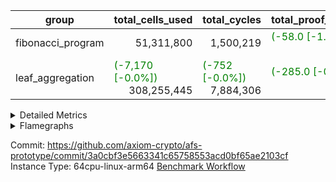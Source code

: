 | group | total_cells_used | total_cycles | total_proof_time_ms |
| --- | --- | --- | --- |
| fibonacci_program | <div style='text-align: right'>51,311,800</div>  | <div style='text-align: right'>1,500,219</div>  | <span style="color: green">(-58.0 [-1.0%])</span> <div style='text-align: right'>5,735.0</div>  |
| leaf_aggregation | <span style="color: green">(-7,170 [-0.0%])</span> <div style='text-align: right'>308,255,445</div>  | <span style="color: green">(-752 [-0.0%])</span> <div style='text-align: right'>7,884,306</div>  | <span style="color: green">(-285.0 [-0.4%])</span> <div style='text-align: right'>70,046.0</div>  |


<details>
<summary>Detailed Metrics</summary>

| group | collect_metrics | execute_time_ms | total_cells_used | total_cycles |
| --- | --- | --- | --- | --- |
| fibonacci_program | true | <span style="color: green">(-146.0 [-0.4%])</span> <div style='text-align: right'>37,464.0</div>  | <div style='text-align: right'>51,311,800</div>  | <div style='text-align: right'>1,500,219</div>  |

| group | chip_name | collect_metrics | rows_used |
| --- | --- | --- | --- |
| fibonacci_program | <Rv32BaseAluAdapterAir,BaseAluCoreAir<4, 8>> | true | <div style='text-align: right'>900,085</div>  |
| fibonacci_program | <Rv32BaseAluAdapterAir,LessThanCoreAir<4, 8>> | true | <div style='text-align: right'>300,004</div>  |
| fibonacci_program | <Rv32BaseAluAdapterAir,ShiftCoreAir<4, 8>> | true | <div style='text-align: right'>4</div>  |
| fibonacci_program | <Rv32BranchAdapterAir,BranchEqualCoreAir<4>> | true | <div style='text-align: right'>200,012</div>  |
| fibonacci_program | <Rv32BranchAdapterAir,BranchLessThanCoreAir<4, 8>> | true | <div style='text-align: right'>11</div>  |
| fibonacci_program | <Rv32CondRdWriteAdapterAir,Rv32JalLuiCoreAir> | true | <div style='text-align: right'>100,012</div>  |
| fibonacci_program | <Rv32HintStoreAdapterAir,Rv32HintStoreCoreAir> | true | <div style='text-align: right'>3</div>  |
| fibonacci_program | <Rv32JalrAdapterAir,Rv32JalrCoreAir> | true | <div style='text-align: right'>17</div>  |
| fibonacci_program | <Rv32LoadStoreAdapterAir,LoadStoreCoreAir<4>> | true | <div style='text-align: right'>57</div>  |
| fibonacci_program | <Rv32RdWriteAdapterAir,Rv32AuipcCoreAir> | true | <div style='text-align: right'>11</div>  |
| fibonacci_program | BitwiseOperationLookupAir<8> | true | <div style='text-align: right'>65,536</div>  |
| fibonacci_program | Memory AccessAdapter<8> | true | <div style='text-align: right'>28</div>  |
| fibonacci_program | Memory Boundary | true | <div style='text-align: right'>56</div>  |
| fibonacci_program | Memory Merkle | true | <div style='text-align: right'>308</div>  |
| fibonacci_program | PhantomAir | true | <div style='text-align: right'>3</div>  |
| fibonacci_program | ProgramChip | true | <div style='text-align: right'>6,525</div>  |
| fibonacci_program | RangeTupleCheckerAir<2> | true | <div style='text-align: right'>524,288</div>  |

| group | collect_metrics | dsl_ir | opcode | frequency |
| --- | --- | --- | --- | --- |
| fibonacci_program | true |  | ADD | <div style='text-align: right'>900,068</div>  |
| fibonacci_program | true |  | AND | <div style='text-align: right'>5</div>  |
| fibonacci_program | true |  | AUIPC | <div style='text-align: right'>11</div>  |
| fibonacci_program | true |  | BEQ | <div style='text-align: right'>100,005</div>  |
| fibonacci_program | true |  | BGEU | <div style='text-align: right'>3</div>  |
| fibonacci_program | true |  | BLT | <div style='text-align: right'>1</div>  |
| fibonacci_program | true |  | BLTU | <div style='text-align: right'>7</div>  |
| fibonacci_program | true |  | BNE | <div style='text-align: right'>100,007</div>  |
| fibonacci_program | true |  | HINT_STOREW | <div style='text-align: right'>3</div>  |
| fibonacci_program | true |  | JAL | <div style='text-align: right'>100,002</div>  |
| fibonacci_program | true |  | JALR | <div style='text-align: right'>17</div>  |
| fibonacci_program | true |  | LOADBU | <div style='text-align: right'>6</div>  |
| fibonacci_program | true |  | LOADW | <div style='text-align: right'>22</div>  |
| fibonacci_program | true |  | LUI | <div style='text-align: right'>10</div>  |
| fibonacci_program | true |  | OR | <div style='text-align: right'>4</div>  |
| fibonacci_program | true |  | PHANTOM | <div style='text-align: right'>3</div>  |
| fibonacci_program | true |  | SLL | <div style='text-align: right'>3</div>  |
| fibonacci_program | true |  | SLTU | <div style='text-align: right'>300,004</div>  |
| fibonacci_program | true |  | SRL | <div style='text-align: right'>1</div>  |
| fibonacci_program | true |  | STOREB | <div style='text-align: right'>1</div>  |
| fibonacci_program | true |  | STOREW | <div style='text-align: right'>28</div>  |
| fibonacci_program | true |  | SUB | <div style='text-align: right'>4</div>  |
| fibonacci_program | true |  | XOR | <div style='text-align: right'>4</div>  |

| group | air_name | collect_metrics | dsl_ir | opcode | cells_used |
| --- | --- | --- | --- | --- | --- |
| fibonacci_program | <Rv32BaseAluAdapterAir,BaseAluCoreAir<4, 8>> | true |  | ADD | <div style='text-align: right'>32,402,448</div>  |
| fibonacci_program | AccessAdapter<8> | true |  | ADD | <div style='text-align: right'>51</div>  |
| fibonacci_program | Boundary | true |  | ADD | <div style='text-align: right'>120</div>  |
| fibonacci_program | Merkle | true |  | ADD | <div style='text-align: right'>64</div>  |
| fibonacci_program | <Rv32BaseAluAdapterAir,BaseAluCoreAir<4, 8>> | true |  | AND | <div style='text-align: right'>180</div>  |
| fibonacci_program | <Rv32RdWriteAdapterAir,Rv32AuipcCoreAir> | true |  | AUIPC | <div style='text-align: right'>231</div>  |
| fibonacci_program | AccessAdapter<8> | true |  | AUIPC | <div style='text-align: right'>34</div>  |
| fibonacci_program | Boundary | true |  | AUIPC | <div style='text-align: right'>80</div>  |
| fibonacci_program | Merkle | true |  | AUIPC | <div style='text-align: right'>3,456</div>  |
| fibonacci_program | <Rv32BranchAdapterAir,BranchEqualCoreAir<4>> | true |  | BEQ | <div style='text-align: right'>2,600,130</div>  |
| fibonacci_program | <Rv32BranchAdapterAir,BranchLessThanCoreAir<4, 8>> | true |  | BGEU | <div style='text-align: right'>96</div>  |
| fibonacci_program | <Rv32BranchAdapterAir,BranchLessThanCoreAir<4, 8>> | true |  | BLT | <div style='text-align: right'>32</div>  |
| fibonacci_program | <Rv32BranchAdapterAir,BranchLessThanCoreAir<4, 8>> | true |  | BLTU | <div style='text-align: right'>224</div>  |
| fibonacci_program | <Rv32BranchAdapterAir,BranchEqualCoreAir<4>> | true |  | BNE | <div style='text-align: right'>2,600,182</div>  |
| fibonacci_program | <Rv32HintStoreAdapterAir,Rv32HintStoreCoreAir> | true |  | HINT_STOREW | <div style='text-align: right'>78</div>  |
| fibonacci_program | AccessAdapter<8> | true |  | HINT_STOREW | <div style='text-align: right'>34</div>  |
| fibonacci_program | Boundary | true |  | HINT_STOREW | <div style='text-align: right'>80</div>  |
| fibonacci_program | Merkle | true |  | HINT_STOREW | <div style='text-align: right'>128</div>  |
| fibonacci_program | <Rv32CondRdWriteAdapterAir,Rv32JalLuiCoreAir> | true |  | JAL | <div style='text-align: right'>1,800,036</div>  |
| fibonacci_program | <Rv32JalrAdapterAir,Rv32JalrCoreAir> | true |  | JALR | <div style='text-align: right'>476</div>  |
| fibonacci_program | <Rv32LoadStoreAdapterAir,LoadStoreCoreAir<4>> | true |  | LOADBU | <div style='text-align: right'>240</div>  |
| fibonacci_program | <Rv32LoadStoreAdapterAir,LoadStoreCoreAir<4>> | true |  | LOADW | <div style='text-align: right'>880</div>  |
| fibonacci_program | AccessAdapter<8> | true |  | LOADW | <div style='text-align: right'>34</div>  |
| fibonacci_program | Boundary | true |  | LOADW | <div style='text-align: right'>80</div>  |
| fibonacci_program | Merkle | true |  | LOADW | <div style='text-align: right'>2,304</div>  |
| fibonacci_program | <Rv32CondRdWriteAdapterAir,Rv32JalLuiCoreAir> | true |  | LUI | <div style='text-align: right'>180</div>  |
| fibonacci_program | <Rv32BaseAluAdapterAir,BaseAluCoreAir<4, 8>> | true |  | OR | <div style='text-align: right'>144</div>  |
| fibonacci_program | PhantomAir | true |  | PHANTOM | <div style='text-align: right'>18</div>  |
| fibonacci_program | <Rv32BaseAluAdapterAir,ShiftCoreAir<4, 8>> | true |  | SLL | <div style='text-align: right'>159</div>  |
| fibonacci_program | <Rv32BaseAluAdapterAir,LessThanCoreAir<4, 8>> | true |  | SLTU | <div style='text-align: right'>11,100,148</div>  |
| fibonacci_program | AccessAdapter<8> | true |  | SLTU | <div style='text-align: right'>34</div>  |
| fibonacci_program | Boundary | true |  | SLTU | <div style='text-align: right'>80</div>  |
| fibonacci_program | Merkle | true |  | SLTU | <div style='text-align: right'>64</div>  |
| fibonacci_program | <Rv32BaseAluAdapterAir,ShiftCoreAir<4, 8>> | true |  | SRL | <div style='text-align: right'>53</div>  |
| fibonacci_program | <Rv32LoadStoreAdapterAir,LoadStoreCoreAir<4>> | true |  | STOREB | <div style='text-align: right'>40</div>  |
| fibonacci_program | AccessAdapter<8> | true |  | STOREB | <div style='text-align: right'>17</div>  |
| fibonacci_program | Boundary | true |  | STOREB | <div style='text-align: right'>40</div>  |
| fibonacci_program | <Rv32LoadStoreAdapterAir,LoadStoreCoreAir<4>> | true |  | STOREW | <div style='text-align: right'>1,120</div>  |
| fibonacci_program | AccessAdapter<8> | true |  | STOREW | <div style='text-align: right'>272</div>  |
| fibonacci_program | Boundary | true |  | STOREW | <div style='text-align: right'>640</div>  |
| fibonacci_program | Merkle | true |  | STOREW | <div style='text-align: right'>3,776</div>  |
| fibonacci_program | <Rv32BaseAluAdapterAir,BaseAluCoreAir<4, 8>> | true |  | SUB | <div style='text-align: right'>144</div>  |
| fibonacci_program | <Rv32BaseAluAdapterAir,BaseAluCoreAir<4, 8>> | true |  | XOR | <div style='text-align: right'>144</div>  |

| group | air_name | constraints | interactions | quotient_deg |
| --- | --- | --- | --- | --- |
| fibonacci_program | ProgramAir | <div style='text-align: right'>4</div>  | <div style='text-align: right'>1</div>  | <div style='text-align: right'>1</div>  |
| fibonacci_program | VmConnectorAir | <div style='text-align: right'>9</div>  | <div style='text-align: right'>3</div>  | <div style='text-align: right'>2</div>  |
| fibonacci_program | PersistentBoundaryAir<8> | <div style='text-align: right'>6</div>  | <div style='text-align: right'>3</div>  | <div style='text-align: right'>2</div>  |
| fibonacci_program | MemoryMerkleAir<8> | <div style='text-align: right'>40</div>  | <div style='text-align: right'>4</div>  | <div style='text-align: right'>2</div>  |
| fibonacci_program | AccessAdapterAir<2> | <div style='text-align: right'>14</div>  | <div style='text-align: right'>5</div>  | <div style='text-align: right'>2</div>  |
| fibonacci_program | AccessAdapterAir<4> | <div style='text-align: right'>14</div>  | <div style='text-align: right'>5</div>  | <div style='text-align: right'>2</div>  |
| fibonacci_program | AccessAdapterAir<8> | <div style='text-align: right'>14</div>  | <div style='text-align: right'>5</div>  | <div style='text-align: right'>2</div>  |
| fibonacci_program | AccessAdapterAir<16> | <div style='text-align: right'>14</div>  | <div style='text-align: right'>5</div>  | <div style='text-align: right'>2</div>  |
| fibonacci_program | AccessAdapterAir<32> | <div style='text-align: right'>14</div>  | <div style='text-align: right'>5</div>  | <div style='text-align: right'>2</div>  |
| fibonacci_program | AccessAdapterAir<64> | <div style='text-align: right'>14</div>  | <div style='text-align: right'>5</div>  | <div style='text-align: right'>2</div>  |
| fibonacci_program | PhantomAir | <div style='text-align: right'>5</div>  | <div style='text-align: right'>3</div>  | <div style='text-align: right'>2</div>  |
| fibonacci_program | VmAirWrapper<Rv32BaseAluAdapterAir, BaseAluCoreAir<4, 8> | <div style='text-align: right'>43</div>  | <div style='text-align: right'>19</div>  | <div style='text-align: right'>2</div>  |
| fibonacci_program | VmAirWrapper<Rv32BaseAluAdapterAir, LessThanCoreAir<4, 8> | <div style='text-align: right'>39</div>  | <div style='text-align: right'>17</div>  | <div style='text-align: right'>2</div>  |
| fibonacci_program | VmAirWrapper<Rv32BaseAluAdapterAir, ShiftCoreAir<4, 8> | <div style='text-align: right'>90</div>  | <div style='text-align: right'>23</div>  | <div style='text-align: right'>2</div>  |
| fibonacci_program | VmAirWrapper<Rv32LoadStoreAdapterAir, LoadStoreCoreAir<4> | <div style='text-align: right'>38</div>  | <div style='text-align: right'>17</div>  | <div style='text-align: right'>2</div>  |
| fibonacci_program | VmAirWrapper<Rv32LoadStoreAdapterAir, LoadSignExtendCoreAir<4, 8> | <div style='text-align: right'>33</div>  | <div style='text-align: right'>18</div>  | <div style='text-align: right'>2</div>  |
| fibonacci_program | VmAirWrapper<Rv32BranchAdapterAir, BranchEqualCoreAir<4> | <div style='text-align: right'>25</div>  | <div style='text-align: right'>11</div>  | <div style='text-align: right'>2</div>  |
| fibonacci_program | VmAirWrapper<Rv32BranchAdapterAir, BranchLessThanCoreAir<4, 8> | <div style='text-align: right'>41</div>  | <div style='text-align: right'>13</div>  | <div style='text-align: right'>2</div>  |
| fibonacci_program | VmAirWrapper<Rv32CondRdWriteAdapterAir, Rv32JalLuiCoreAir> | <div style='text-align: right'>22</div>  | <div style='text-align: right'>10</div>  | <div style='text-align: right'>2</div>  |
| fibonacci_program | VmAirWrapper<Rv32JalrAdapterAir, Rv32JalrCoreAir> | <div style='text-align: right'>20</div>  | <div style='text-align: right'>16</div>  | <div style='text-align: right'>2</div>  |
| fibonacci_program | VmAirWrapper<Rv32RdWriteAdapterAir, Rv32AuipcCoreAir> | <div style='text-align: right'>15</div>  | <div style='text-align: right'>11</div>  | <div style='text-align: right'>2</div>  |
| fibonacci_program | VmAirWrapper<Rv32MultAdapterAir, MultiplicationCoreAir<4, 8> | <div style='text-align: right'>26</div>  | <div style='text-align: right'>19</div>  | <div style='text-align: right'>2</div>  |
| fibonacci_program | VmAirWrapper<Rv32MultAdapterAir, MulHCoreAir<4, 8> | <div style='text-align: right'>38</div>  | <div style='text-align: right'>24</div>  | <div style='text-align: right'>2</div>  |
| fibonacci_program | VmAirWrapper<Rv32MultAdapterAir, DivRemCoreAir<4, 8> | <div style='text-align: right'>88</div>  | <div style='text-align: right'>25</div>  | <div style='text-align: right'>2</div>  |
| fibonacci_program | VmAirWrapper<Rv32HintStoreAdapterAir, Rv32HintStoreCoreAir> | <div style='text-align: right'>17</div>  | <div style='text-align: right'>15</div>  | <div style='text-align: right'>2</div>  |
| fibonacci_program | Poseidon2VmAir<BabyBearParameters> | <div style='text-align: right'>525</div>  | <div style='text-align: right'>32</div>  | <div style='text-align: right'>2</div>  |
| fibonacci_program | BitwiseOperationLookupAir<8> | <div style='text-align: right'>4</div>  | <div style='text-align: right'>2</div>  | <div style='text-align: right'>2</div>  |
| fibonacci_program | RangeTupleCheckerAir<2> | <div style='text-align: right'>4</div>  | <div style='text-align: right'>1</div>  | <div style='text-align: right'>1</div>  |
| fibonacci_program | VariableRangeCheckerAir | <div style='text-align: right'>4</div>  | <div style='text-align: right'>1</div>  | <div style='text-align: right'>1</div>  |

| group | commit_exe_time_ms | execute_and_trace_gen_time_ms | execute_time_ms | keygen_time_ms | num_segments | total_cells_used | total_cycles | total_proof_time_ms |
| --- | --- | --- | --- | --- | --- | --- | --- | --- |
| fibonacci_program | <div style='text-align: right'>3.0</div>  | <span style="color: green">(-17.0 [-1.0%])</span> <div style='text-align: right'>1,729.0</div>  | <span style="color: green">(-15.0 [-1.0%])</span> <div style='text-align: right'>1,480.0</div>  | <span style="color: red">(+2.0 [+1.6%])</span> <div style='text-align: right'>125.0</div>  | <div style='text-align: right'>1</div>  | <div style='text-align: right'>51,311,800</div>  | <div style='text-align: right'>1,500,219</div>  | <span style="color: green">(-58.0 [-1.0%])</span> <div style='text-align: right'>5,735.0</div>  |
| leaf_aggregation |  |  |  |  |  | <span style="color: green">(-7,170 [-0.0%])</span> <div style='text-align: right'>308,255,445</div>  | <span style="color: green">(-752 [-0.0%])</span> <div style='text-align: right'>7,884,306</div>  | <span style="color: green">(-285.0 [-0.4%])</span> <div style='text-align: right'>70,046.0</div>  |

| group | air_name | segment | cells | constraints | interactions | main_cols | perm_cols | prep_cols | quotient_deg | rows |
| --- | --- | --- | --- | --- | --- | --- | --- | --- | --- | --- |
| fibonacci_program | ProgramAir | 0 | <div style='text-align: right'>147,456</div>  |  |  | <div style='text-align: right'>10</div>  | <div style='text-align: right'>8</div>  |  |  | <div style='text-align: right'>8,192</div>  |
| fibonacci_program | VmConnectorAir | 0 | <div style='text-align: right'>32</div>  |  |  | <div style='text-align: right'>4</div>  | <div style='text-align: right'>12</div>  | <div style='text-align: right'>1</div>  |  | <div style='text-align: right'>2</div>  |
| fibonacci_program | PersistentBoundaryAir<8> | 0 | <div style='text-align: right'>2,048</div>  |  |  | <div style='text-align: right'>20</div>  | <div style='text-align: right'>12</div>  |  |  | <div style='text-align: right'>64</div>  |
| fibonacci_program | MemoryMerkleAir<8> | 0 | <div style='text-align: right'>26,624</div>  |  |  | <div style='text-align: right'>32</div>  | <div style='text-align: right'>20</div>  |  |  | <div style='text-align: right'>512</div>  |
| fibonacci_program | AccessAdapterAir<8> | 0 | <div style='text-align: right'>2,624</div>  |  |  | <div style='text-align: right'>17</div>  | <div style='text-align: right'>24</div>  |  |  | <div style='text-align: right'>64</div>  |
| fibonacci_program | PhantomAir | 0 | <div style='text-align: right'>72</div>  |  |  | <div style='text-align: right'>6</div>  | <div style='text-align: right'>12</div>  |  |  | <div style='text-align: right'>4</div>  |
| fibonacci_program | VmAirWrapper<Rv32BaseAluAdapterAir, BaseAluCoreAir<4, 8> | 0 | <div style='text-align: right'>121,634,816</div>  |  |  | <div style='text-align: right'>36</div>  | <div style='text-align: right'>80</div>  |  |  | <div style='text-align: right'>1,048,576</div>  |
| fibonacci_program | VmAirWrapper<Rv32BaseAluAdapterAir, LessThanCoreAir<4, 8> | 0 | <div style='text-align: right'>40,370,176</div>  |  |  | <div style='text-align: right'>37</div>  | <div style='text-align: right'>40</div>  |  |  | <div style='text-align: right'>524,288</div>  |
| fibonacci_program | VmAirWrapper<Rv32BaseAluAdapterAir, ShiftCoreAir<4, 8> | 0 | <div style='text-align: right'>420</div>  |  |  | <div style='text-align: right'>53</div>  | <div style='text-align: right'>52</div>  |  |  | <div style='text-align: right'>4</div>  |
| fibonacci_program | VmAirWrapper<Rv32LoadStoreAdapterAir, LoadStoreCoreAir<4> | 0 | <div style='text-align: right'>7,168</div>  |  |  | <div style='text-align: right'>40</div>  | <div style='text-align: right'>72</div>  |  |  | <div style='text-align: right'>64</div>  |
| fibonacci_program | VmAirWrapper<Rv32BranchAdapterAir, BranchEqualCoreAir<4> | 0 | <div style='text-align: right'>19,398,656</div>  |  |  | <div style='text-align: right'>26</div>  | <div style='text-align: right'>48</div>  |  |  | <div style='text-align: right'>262,144</div>  |
| fibonacci_program | VmAirWrapper<Rv32BranchAdapterAir, BranchLessThanCoreAir<4, 8> | 0 | <div style='text-align: right'>1,408</div>  |  |  | <div style='text-align: right'>32</div>  | <div style='text-align: right'>56</div>  |  |  | <div style='text-align: right'>16</div>  |
| fibonacci_program | VmAirWrapper<Rv32CondRdWriteAdapterAir, Rv32JalLuiCoreAir> | 0 | <div style='text-align: right'>8,126,464</div>  |  |  | <div style='text-align: right'>18</div>  | <div style='text-align: right'>44</div>  |  |  | <div style='text-align: right'>131,072</div>  |
| fibonacci_program | VmAirWrapper<Rv32JalrAdapterAir, Rv32JalrCoreAir> | 0 | <div style='text-align: right'>2,048</div>  |  |  | <div style='text-align: right'>28</div>  | <div style='text-align: right'>36</div>  |  |  | <div style='text-align: right'>32</div>  |
| fibonacci_program | VmAirWrapper<Rv32RdWriteAdapterAir, Rv32AuipcCoreAir> | 0 | <div style='text-align: right'>784</div>  |  |  | <div style='text-align: right'>21</div>  | <div style='text-align: right'>28</div>  |  |  | <div style='text-align: right'>16</div>  |
| fibonacci_program | VmAirWrapper<Rv32HintStoreAdapterAir, Rv32HintStoreCoreAir> | 0 | <div style='text-align: right'>248</div>  |  |  | <div style='text-align: right'>26</div>  | <div style='text-align: right'>36</div>  |  |  | <div style='text-align: right'>4</div>  |
| fibonacci_program | Poseidon2VmAir<BabyBearParameters> | 0 | <div style='text-align: right'>321,024</div>  |  |  | <div style='text-align: right'>559</div>  | <div style='text-align: right'>68</div>  |  |  | <div style='text-align: right'>512</div>  |
| fibonacci_program | BitwiseOperationLookupAir<8> | 0 | <div style='text-align: right'>655,360</div>  |  |  | <div style='text-align: right'>2</div>  | <div style='text-align: right'>8</div>  | <div style='text-align: right'>3</div>  |  | <div style='text-align: right'>65,536</div>  |
| fibonacci_program | RangeTupleCheckerAir<2> | 0 | <div style='text-align: right'>4,718,592</div>  |  |  | <div style='text-align: right'>1</div>  | <div style='text-align: right'>8</div>  | <div style='text-align: right'>2</div>  |  | <div style='text-align: right'>524,288</div>  |
| fibonacci_program | VariableRangeCheckerAir | 0 | <div style='text-align: right'>1,179,648</div>  |  |  | <div style='text-align: right'>1</div>  | <div style='text-align: right'>8</div>  | <div style='text-align: right'>2</div>  |  | <div style='text-align: right'>131,072</div>  |
| leaf_aggregation | ProgramAir | 0 | <div style='text-align: right'>2,359,296</div>  | <div style='text-align: right'>4</div>  | <div style='text-align: right'>1</div>  | <div style='text-align: right'>10</div>  | <div style='text-align: right'>8</div>  |  | <div style='text-align: right'>1</div>  | <div style='text-align: right'>131,072</div>  |
| leaf_aggregation | VmConnectorAir | 0 | <div style='text-align: right'>24</div>  | <div style='text-align: right'>8</div>  | <div style='text-align: right'>3</div>  | <div style='text-align: right'>4</div>  | <div style='text-align: right'>8</div>  | <div style='text-align: right'>1</div>  | <div style='text-align: right'>4</div>  | <div style='text-align: right'>2</div>  |
| leaf_aggregation | VolatileBoundaryAir | 0 | <div style='text-align: right'>19,922,944</div>  | <div style='text-align: right'>16</div>  | <div style='text-align: right'>4</div>  | <div style='text-align: right'>11</div>  | <div style='text-align: right'>8</div>  |  | <div style='text-align: right'>4</div>  | <div style='text-align: right'>1,048,576</div>  |
| leaf_aggregation | AccessAdapterAir<2> | 0 | <div style='text-align: right'>24,117,248</div>  | <div style='text-align: right'>11</div>  | <div style='text-align: right'>5</div>  | <div style='text-align: right'>11</div>  | <div style='text-align: right'>12</div>  |  | <div style='text-align: right'>4</div>  | <div style='text-align: right'>1,048,576</div>  |
| leaf_aggregation | AccessAdapterAir<4> | 0 | <div style='text-align: right'>13,107,200</div>  | <div style='text-align: right'>11</div>  | <div style='text-align: right'>5</div>  | <div style='text-align: right'>13</div>  | <div style='text-align: right'>12</div>  |  | <div style='text-align: right'>4</div>  | <div style='text-align: right'>524,288</div>  |
| leaf_aggregation | AccessAdapterAir<8> | 0 | <div style='text-align: right'>7,602,176</div>  | <div style='text-align: right'>11</div>  | <div style='text-align: right'>5</div>  | <div style='text-align: right'>17</div>  | <div style='text-align: right'>12</div>  |  | <div style='text-align: right'>4</div>  | <div style='text-align: right'>262,144</div>  |
| leaf_aggregation | AccessAdapterAir<16> | 0 |  | <div style='text-align: right'>11</div>  | <div style='text-align: right'>5</div>  |  |  |  | <div style='text-align: right'>4</div>  |  |
| leaf_aggregation | AccessAdapterAir<32> | 0 |  | <div style='text-align: right'>11</div>  | <div style='text-align: right'>5</div>  |  |  |  | <div style='text-align: right'>4</div>  |  |
| leaf_aggregation | AccessAdapterAir<64> | 0 |  | <div style='text-align: right'>11</div>  | <div style='text-align: right'>5</div>  |  |  |  | <div style='text-align: right'>4</div>  |  |
| leaf_aggregation | PhantomAir | 0 | <div style='text-align: right'>7,340,032</div>  | <div style='text-align: right'>4</div>  | <div style='text-align: right'>3</div>  | <div style='text-align: right'>6</div>  | <div style='text-align: right'>8</div>  |  | <div style='text-align: right'>4</div>  | <div style='text-align: right'>524,288</div>  |
| leaf_aggregation | VmAirWrapper<NativeLoadStoreAdapterAir<1>, KernelLoadStoreCoreAir<1> | 0 | <div style='text-align: right'>255,852,544</div>  | <div style='text-align: right'>30</div>  | <div style='text-align: right'>19</div>  | <div style='text-align: right'>41</div>  | <div style='text-align: right'>20</div>  |  | <div style='text-align: right'>8</div>  | <div style='text-align: right'>4,194,304</div>  |
| leaf_aggregation | VmAirWrapper<BranchNativeAdapterAir, BranchEqualCoreAir<1> | 0 | <div style='text-align: right'>90,177,536</div>  | <div style='text-align: right'>21</div>  | <div style='text-align: right'>11</div>  | <div style='text-align: right'>23</div>  | <div style='text-align: right'>20</div>  |  | <div style='text-align: right'>4</div>  | <div style='text-align: right'>2,097,152</div>  |
| leaf_aggregation | VmAirWrapper<JalNativeAdapterAir, JalCoreAir> | 0 | <div style='text-align: right'>5,767,168</div>  | <div style='text-align: right'>6</div>  | <div style='text-align: right'>7</div>  | <div style='text-align: right'>10</div>  | <div style='text-align: right'>12</div>  |  | <div style='text-align: right'>8</div>  | <div style='text-align: right'>262,144</div>  |
| leaf_aggregation | VmAirWrapper<NativeAdapterAir<2, 1>, FieldArithmeticCoreAir> | 0 | <div style='text-align: right'>192,937,984</div>  | <div style='text-align: right'>22</div>  | <div style='text-align: right'>15</div>  | <div style='text-align: right'>30</div>  | <div style='text-align: right'>16</div>  |  | <div style='text-align: right'>8</div>  | <div style='text-align: right'>4,194,304</div>  |
| leaf_aggregation | VmAirWrapper<NativeVectorizedAdapterAir<4>, FieldExtensionCoreAir> | 0 | <div style='text-align: right'>3,670,016</div>  | <div style='text-align: right'>22</div>  | <div style='text-align: right'>15</div>  | <div style='text-align: right'>40</div>  | <div style='text-align: right'>16</div>  |  | <div style='text-align: right'>8</div>  | <div style='text-align: right'>65,536</div>  |
| leaf_aggregation | FriMatOpeningAir | 0 | <div style='text-align: right'>60,817,408</div>  | <div style='text-align: right'>53</div>  | <div style='text-align: right'>35</div>  | <div style='text-align: right'>64</div>  | <div style='text-align: right'>52</div>  |  | <div style='text-align: right'>4</div>  | <div style='text-align: right'>524,288</div>  |
| leaf_aggregation | Poseidon2VmAir<BabyBearParameters> | 0 | <div style='text-align: right'>29,229,056</div>  | <div style='text-align: right'>374</div>  | <div style='text-align: right'>32</div>  | <div style='text-align: right'>418</div>  | <div style='text-align: right'>28</div>  |  | <div style='text-align: right'>8</div>  | <div style='text-align: right'>65,536</div>  |
| leaf_aggregation | VariableRangeCheckerAir | 0 | <div style='text-align: right'>1,179,648</div>  | <div style='text-align: right'>4</div>  | <div style='text-align: right'>1</div>  | <div style='text-align: right'>1</div>  | <div style='text-align: right'>8</div>  | <div style='text-align: right'>2</div>  | <div style='text-align: right'>1</div>  | <div style='text-align: right'>131,072</div>  |

| group | segment | commit_exe_time_ms | execute_and_trace_gen_time_ms | execute_time_ms | keygen_time_ms | num_segments | stark_prove_excluding_trace_time_ms | total_cells | verify_program_compile_ms |
| --- | --- | --- | --- | --- | --- | --- | --- | --- | --- |
| fibonacci_program | 0 |  |  |  |  |  | <span style="color: green">(-41.0 [-1.0%])</span> <div style='text-align: right'>4,006.0</div>  | <div style='text-align: right'>196,595,668</div>  |  |
| leaf_aggregation | 0 | <span style="color: red">(+8.0 [+11.3%])</span> <div style='text-align: right'>79.0</div>  | <span style="color: red">(+170.0 [+1.2%])</span> <div style='text-align: right'>14,195.0</div>  | <span style="color: red">(+85.0 [+0.7%])</span> <div style='text-align: right'>12,496.0</div>  | <div style='text-align: right'>67.0</div>  | <div style='text-align: right'>1</div>  | <span style="color: green">(-455.0 [-0.8%])</span> <div style='text-align: right'>55,851.0</div>  | <div style='text-align: right'>714,080,280</div>  | <span style="color: red">(+1.0 [+0.4%])</span> <div style='text-align: right'>273.0</div>  |

| group | collect_metrics | segment | execute_time_ms | total_cells_used | total_cycles |
| --- | --- | --- | --- | --- | --- |
| leaf_aggregation | true | 0 | <span style="color: green">(-1,702.0 [-1.4%])</span> <div style='text-align: right'>123,155.0</div>  | <span style="color: green">(-7,170 [-0.0%])</span> <div style='text-align: right'>308,255,445</div>  | <span style="color: green">(-752 [-0.0%])</span> <div style='text-align: right'>7,884,306</div>  |

| group | chip_name | collect_metrics | segment | rows_used |
| --- | --- | --- | --- | --- |
| leaf_aggregation | <BranchNativeAdapterAir,BranchEqualCoreAir<1>> | true | 0 | <div style='text-align: right'>1,527,150</div>  |
| leaf_aggregation | <JalNativeAdapterAir,JalCoreAir> | true | 0 | <span style="color: green">(-745 [-0.4%])</span> <div style='text-align: right'>165,588</div>  |
| leaf_aggregation | <NativeAdapterAir<2, 1>,FieldArithmeticCoreAir> | true | 0 | <span style="color: green">(-7 [-0.0%])</span> <div style='text-align: right'>3,003,006</div>  |
| leaf_aggregation | <NativeLoadStoreAdapterAir<1>,KernelLoadStoreCoreAir<1>> | true | 0 | <div style='text-align: right'>2,554,932</div>  |
| leaf_aggregation | <NativeVectorizedAdapterAir<4>,FieldExtensionCoreAir> | true | 0 | <div style='text-align: right'>61,127</div>  |
| leaf_aggregation | FriMatOpeningAir | true | 0 | <div style='text-align: right'>344,600</div>  |
| leaf_aggregation | Memory AccessAdapter<2> | true | 0 | <span style="color: red">(+28 [+0.0%])</span> <div style='text-align: right'>618,463</div>  |
| leaf_aggregation | Memory AccessAdapter<4> | true | 0 | <span style="color: red">(+14 [+0.0%])</span> <div style='text-align: right'>309,832</div>  |
| leaf_aggregation | Memory AccessAdapter<8> | true | 0 | <div style='text-align: right'>89,109</div>  |
| leaf_aggregation | Memory Boundary | true | 0 | <div style='text-align: right'>904,491</div>  |
| leaf_aggregation | PhantomAir | true | 0 | <div style='text-align: right'>496,149</div>  |
| leaf_aggregation | Poseidon2VmAir<BabyBearParameters> | true | 0 | <div style='text-align: right'>63,654</div>  |
| leaf_aggregation | ProgramChip | true | 0 | <div style='text-align: right'>122,734</div>  |

| group | collect_metrics | dsl_ir | opcode | segment | frequency |
| --- | --- | --- | --- | --- | --- |
| leaf_aggregation | true |  | JAL | 0 | <div style='text-align: right'>1</div>  |
| leaf_aggregation | true |  | STOREW | 0 | <div style='text-align: right'>2</div>  |
| leaf_aggregation | true | AddE | FE4ADD | 0 | <div style='text-align: right'>22,785</div>  |
| leaf_aggregation | true | AddEFFI | LOADW | 0 | <div style='text-align: right'>234</div>  |
| leaf_aggregation | true | AddEFFI | STOREW | 0 | <div style='text-align: right'>702</div>  |
| leaf_aggregation | true | AddEFI | ADD | 0 | <div style='text-align: right'>312</div>  |
| leaf_aggregation | true | AddEI | ADD | 0 | <div style='text-align: right'>44,372</div>  |
| leaf_aggregation | true | AddFI | ADD | 0 | <span style="color: green">(-7 [-0.0%])</span> <div style='text-align: right'>98,054</div>  |
| leaf_aggregation | true | AddV | ADD | 0 | <div style='text-align: right'>32,526</div>  |
| leaf_aggregation | true | AddVI | ADD | 0 | <div style='text-align: right'>801,735</div>  |
| leaf_aggregation | true | Alloc | ADD | 0 | <div style='text-align: right'>129,916</div>  |
| leaf_aggregation | true | Alloc | LOADW | 0 | <div style='text-align: right'>129,916</div>  |
| leaf_aggregation | true | Alloc | MUL | 0 | <div style='text-align: right'>79,082</div>  |
| leaf_aggregation | true | AssertEqE | BNE | 0 | <div style='text-align: right'>480</div>  |
| leaf_aggregation | true | AssertEqEI | BNE | 0 | <div style='text-align: right'>4</div>  |
| leaf_aggregation | true | AssertEqF | BNE | 0 | <div style='text-align: right'>22,501</div>  |
| leaf_aggregation | true | AssertEqV | BNE | 0 | <div style='text-align: right'>5,364</div>  |
| leaf_aggregation | true | AssertEqVI | BNE | 0 | <div style='text-align: right'>237</div>  |
| leaf_aggregation | true | CT-VerifierProgram | PHANTOM | 0 | <div style='text-align: right'>2</div>  |
| leaf_aggregation | true | CT-compute-reduced-opening | PHANTOM | 0 | <div style='text-align: right'>1,600</div>  |
| leaf_aggregation | true | CT-exp-reverse-bits-len | PHANTOM | 0 | <div style='text-align: right'>16,400</div>  |
| leaf_aggregation | true | CT-poseidon2-hash | PHANTOM | 0 | <div style='text-align: right'>8,200</div>  |
| leaf_aggregation | true | CT-poseidon2-hash-ext | PHANTOM | 0 | <div style='text-align: right'>4,000</div>  |
| leaf_aggregation | true | CT-poseidon2-hash-setup | PHANTOM | 0 | <div style='text-align: right'>359,400</div>  |
| leaf_aggregation | true | CT-single-mat-reduced-opening | PHANTOM | 0 | <div style='text-align: right'>25,400</div>  |
| leaf_aggregation | true | CT-stage-c-build-rounds | PHANTOM | 0 | <div style='text-align: right'>2</div>  |
| leaf_aggregation | true | CT-stage-d-1-verify-shape-and-sample-challenges | PHANTOM | 0 | <div style='text-align: right'>2</div>  |
| leaf_aggregation | true | CT-stage-d-2-fri-fold | PHANTOM | 0 | <div style='text-align: right'>2</div>  |
| leaf_aggregation | true | CT-stage-d-3-verify-challenges | PHANTOM | 0 | <div style='text-align: right'>2</div>  |
| leaf_aggregation | true | CT-stage-d-verify-pcs | PHANTOM | 0 | <div style='text-align: right'>2</div>  |
| leaf_aggregation | true | CT-stage-e-verify-constraints | PHANTOM | 0 | <div style='text-align: right'>2</div>  |
| leaf_aggregation | true | CT-verify-batch | PHANTOM | 0 | <div style='text-align: right'>1,600</div>  |
| leaf_aggregation | true | CT-verify-batch-ext | PHANTOM | 0 | <div style='text-align: right'>4,000</div>  |
| leaf_aggregation | true | CT-verify-batch-reduce-fast | PHANTOM | 0 | <div style='text-align: right'>12,200</div>  |
| leaf_aggregation | true | CT-verify-batch-reduce-fast-setup | PHANTOM | 0 | <div style='text-align: right'>12,200</div>  |
| leaf_aggregation | true | CT-verify-query | PHANTOM | 0 | <div style='text-align: right'>200</div>  |
| leaf_aggregation | true | DivE | BBE4DIV | 0 | <div style='text-align: right'>14,740</div>  |
| leaf_aggregation | true | DivEIN | BBE4DIV | 0 | <div style='text-align: right'>54</div>  |
| leaf_aggregation | true | DivEIN | STOREW | 0 | <div style='text-align: right'>216</div>  |
| leaf_aggregation | true | DivFIN | DIV | 0 | <div style='text-align: right'>128</div>  |
| leaf_aggregation | true | For | ADD | 0 | <div style='text-align: right'>959,686</div>  |
| leaf_aggregation | true | For | BNE | 0 | <div style='text-align: right'>1,060,280</div>  |
| leaf_aggregation | true | For | JAL | 0 | <div style='text-align: right'>100,594</div>  |
| leaf_aggregation | true | For | LOADW | 0 | <div style='text-align: right'>6,200</div>  |
| leaf_aggregation | true | For | STOREW | 0 | <div style='text-align: right'>94,394</div>  |
| leaf_aggregation | true | FriMatOpening | FRI_FOLD | 0 | <div style='text-align: right'>12,700</div>  |
| leaf_aggregation | true | HintBitsF | PHANTOM | 0 | <div style='text-align: right'>101</div>  |
| leaf_aggregation | true | HintInputVec | PHANTOM | 0 | <div style='text-align: right'>50,834</div>  |
| leaf_aggregation | true | IfEq | BNE | 0 | <div style='text-align: right'>62,799</div>  |
| leaf_aggregation | true | IfEqI | BNE | 0 | <div style='text-align: right'>334,683</div>  |
| leaf_aggregation | true | IfEqI | JAL | 0 | <span style="color: green">(-745 [-1.1%])</span> <div style='text-align: right'>64,991</div>  |
| leaf_aggregation | true | IfNe | BEQ | 0 | <div style='text-align: right'>34,601</div>  |
| leaf_aggregation | true | IfNe | JAL | 0 | <div style='text-align: right'>2</div>  |
| leaf_aggregation | true | IfNeI | BEQ | 0 | <div style='text-align: right'>6,201</div>  |
| leaf_aggregation | true | ImmE | STOREW | 0 | <div style='text-align: right'>4,916</div>  |
| leaf_aggregation | true | ImmF | STOREW | 0 | <div style='text-align: right'>98,274</div>  |
| leaf_aggregation | true | ImmV | STOREW | 0 | <div style='text-align: right'>74,746</div>  |
| leaf_aggregation | true | LoadE | LOADW | 0 | <div style='text-align: right'>37,956</div>  |
| leaf_aggregation | true | LoadE | LOADW2 | 0 | <div style='text-align: right'>156,480</div>  |
| leaf_aggregation | true | LoadF | LOADW | 0 | <div style='text-align: right'>63,045</div>  |
| leaf_aggregation | true | LoadF | LOADW2 | 0 | <div style='text-align: right'>223,027</div>  |
| leaf_aggregation | true | LoadV | LOADW | 0 | <div style='text-align: right'>60,543</div>  |
| leaf_aggregation | true | LoadV | LOADW2 | 0 | <div style='text-align: right'>457,538</div>  |
| leaf_aggregation | true | MulE | BBE4MUL | 0 | <div style='text-align: right'>14,865</div>  |
| leaf_aggregation | true | MulEF | MUL | 0 | <div style='text-align: right'>8,432</div>  |
| leaf_aggregation | true | MulEFI | MUL | 0 | <div style='text-align: right'>520</div>  |
| leaf_aggregation | true | MulEI | BBE4MUL | 0 | <div style='text-align: right'>1,646</div>  |
| leaf_aggregation | true | MulEI | STOREW | 0 | <div style='text-align: right'>6,584</div>  |
| leaf_aggregation | true | MulF | MUL | 0 | <div style='text-align: right'>184,182</div>  |
| leaf_aggregation | true | MulFI | MUL | 0 | <div style='text-align: right'>20</div>  |
| leaf_aggregation | true | MulV | MUL | 0 | <div style='text-align: right'>3,131</div>  |
| leaf_aggregation | true | MulVI | MUL | 0 | <div style='text-align: right'>44,748</div>  |
| leaf_aggregation | true | NegE | MUL | 0 | <div style='text-align: right'>204</div>  |
| leaf_aggregation | true | Poseidon2CompressBabyBear | COMP_POS2 | 0 | <div style='text-align: right'>37,700</div>  |
| leaf_aggregation | true | Poseidon2PermuteBabyBear | PERM_POS2 | 0 | <div style='text-align: right'>25,954</div>  |
| leaf_aggregation | true | StoreE | STOREW | 0 | <div style='text-align: right'>57,856</div>  |
| leaf_aggregation | true | StoreE | STOREW2 | 0 | <div style='text-align: right'>81,680</div>  |
| leaf_aggregation | true | StoreF | STOREW | 0 | <div style='text-align: right'>81,726</div>  |
| leaf_aggregation | true | StoreF | STOREW2 | 0 | <div style='text-align: right'>196,353</div>  |
| leaf_aggregation | true | StoreHintWord | ADD | 0 | <div style='text-align: right'>483,041</div>  |
| leaf_aggregation | true | StoreHintWord | SHINTW | 0 | <div style='text-align: right'>537,006</div>  |
| leaf_aggregation | true | StoreV | STOREW | 0 | <div style='text-align: right'>6,614</div>  |
| leaf_aggregation | true | StoreV | STOREW2 | 0 | <div style='text-align: right'>140,644</div>  |
| leaf_aggregation | true | SubE | FE4SUB | 0 | <div style='text-align: right'>7,037</div>  |
| leaf_aggregation | true | SubEF | LOADW | 0 | <div style='text-align: right'>38,280</div>  |
| leaf_aggregation | true | SubEF | SUB | 0 | <div style='text-align: right'>12,760</div>  |
| leaf_aggregation | true | SubEFI | ADD | 0 | <div style='text-align: right'>356</div>  |
| leaf_aggregation | true | SubEI | ADD | 0 | <div style='text-align: right'>432</div>  |
| leaf_aggregation | true | SubV | SUB | 0 | <div style='text-align: right'>112,020</div>  |
| leaf_aggregation | true | SubVI | SUB | 0 | <div style='text-align: right'>5,349</div>  |
| leaf_aggregation | true | SubVIN | SUB | 0 | <div style='text-align: right'>2,000</div>  |

| group | air_name | collect_metrics | dsl_ir | opcode | segment | cells_used |
| --- | --- | --- | --- | --- | --- | --- |
| leaf_aggregation | <JalNativeAdapterAir,JalCoreAir> | true |  | JAL | 0 | <div style='text-align: right'>10</div>  |
| leaf_aggregation | Boundary | true |  | JAL | 0 | <div style='text-align: right'>11</div>  |
| leaf_aggregation | <NativeLoadStoreAdapterAir<1>,KernelLoadStoreCoreAir<1>> | true |  | STOREW | 0 | <div style='text-align: right'>82</div>  |
| leaf_aggregation | Boundary | true |  | STOREW | 0 | <div style='text-align: right'>22</div>  |
| leaf_aggregation | <NativeVectorizedAdapterAir<4>,FieldExtensionCoreAir> | true | AddE | FE4ADD | 0 | <div style='text-align: right'>911,400</div>  |
| leaf_aggregation | AccessAdapter<2> | true | AddE | FE4ADD | 0 | <div style='text-align: right'>396,946</div>  |
| leaf_aggregation | AccessAdapter<4> | true | AddE | FE4ADD | 0 | <div style='text-align: right'>234,559</div>  |
| leaf_aggregation | Boundary | true | AddE | FE4ADD | 0 | <div style='text-align: right'>114,576</div>  |
| leaf_aggregation | <NativeLoadStoreAdapterAir<1>,KernelLoadStoreCoreAir<1>> | true | AddEFFI | LOADW | 0 | <div style='text-align: right'>9,594</div>  |
| leaf_aggregation | AccessAdapter<2> | true | AddEFFI | LOADW | 0 | <div style='text-align: right'>1,100</div>  |
| leaf_aggregation | AccessAdapter<4> | true | AddEFFI | LOADW | 0 | <div style='text-align: right'>1,300</div>  |
| leaf_aggregation | Boundary | true | AddEFFI | LOADW | 0 | <div style='text-align: right'>308</div>  |
| leaf_aggregation | <NativeLoadStoreAdapterAir<1>,KernelLoadStoreCoreAir<1>> | true | AddEFFI | STOREW | 0 | <div style='text-align: right'>28,782</div>  |
| leaf_aggregation | AccessAdapter<2> | true | AddEFFI | STOREW | 0 | <div style='text-align: right'>1,100</div>  |
| leaf_aggregation | Boundary | true | AddEFFI | STOREW | 0 | <div style='text-align: right'>924</div>  |
| leaf_aggregation | <NativeAdapterAir<2, 1>,FieldArithmeticCoreAir> | true | AddEFI | ADD | 0 | <div style='text-align: right'>9,360</div>  |
| leaf_aggregation | AccessAdapter<2> | true | AddEFI | ADD | 0 | <div style='text-align: right'>1,452</div>  |
| leaf_aggregation | AccessAdapter<4> | true | AddEFI | ADD | 0 | <div style='text-align: right'>858</div>  |
| leaf_aggregation | Boundary | true | AddEFI | ADD | 0 | <div style='text-align: right'>1,364</div>  |
| leaf_aggregation | <NativeAdapterAir<2, 1>,FieldArithmeticCoreAir> | true | AddEI | ADD | 0 | <div style='text-align: right'>1,331,160</div>  |
| leaf_aggregation | AccessAdapter<2> | true | AddEI | ADD | 0 | <span style="color: red">(+154 [+0.1%])</span> <div style='text-align: right'>249,524</div>  |
| leaf_aggregation | AccessAdapter<4> | true | AddEI | ADD | 0 | <span style="color: red">(+91 [+0.1%])</span> <div style='text-align: right'>147,446</div>  |
| leaf_aggregation | Boundary | true | AddEI | ADD | 0 | <div style='text-align: right'>135,564</div>  |
| leaf_aggregation | <NativeAdapterAir<2, 1>,FieldArithmeticCoreAir> | true | AddFI | ADD | 0 | <span style="color: green">(-210 [-0.0%])</span> <div style='text-align: right'>2,941,620</div>  |
| leaf_aggregation | Boundary | true | AddFI | ADD | 0 | <div style='text-align: right'>253</div>  |
| leaf_aggregation | <NativeAdapterAir<2, 1>,FieldArithmeticCoreAir> | true | AddV | ADD | 0 | <div style='text-align: right'>975,780</div>  |
| leaf_aggregation | Boundary | true | AddV | ADD | 0 | <div style='text-align: right'>22</div>  |
| leaf_aggregation | <NativeAdapterAir<2, 1>,FieldArithmeticCoreAir> | true | AddVI | ADD | 0 | <div style='text-align: right'>24,052,050</div>  |
| leaf_aggregation | Boundary | true | AddVI | ADD | 0 | <div style='text-align: right'>35,662</div>  |
| leaf_aggregation | <NativeAdapterAir<2, 1>,FieldArithmeticCoreAir> | true | Alloc | ADD | 0 | <div style='text-align: right'>3,897,480</div>  |
| leaf_aggregation | <NativeLoadStoreAdapterAir<1>,KernelLoadStoreCoreAir<1>> | true | Alloc | LOADW | 0 | <div style='text-align: right'>5,326,556</div>  |
| leaf_aggregation | Boundary | true | Alloc | LOADW | 0 | <div style='text-align: right'>1,771</div>  |
| leaf_aggregation | <NativeAdapterAir<2, 1>,FieldArithmeticCoreAir> | true | Alloc | MUL | 0 | <div style='text-align: right'>2,372,460</div>  |
| leaf_aggregation | AccessAdapter<2> | true | Alloc | MUL | 0 | <div style='text-align: right'>33</div>  |
| leaf_aggregation | AccessAdapter<4> | true | Alloc | MUL | 0 | <div style='text-align: right'>39</div>  |
| leaf_aggregation | <BranchNativeAdapterAir,BranchEqualCoreAir<1>> | true | AssertEqE | BNE | 0 | <div style='text-align: right'>11,040</div>  |
| leaf_aggregation | AccessAdapter<2> | true | AssertEqE | BNE | 0 | <div style='text-align: right'>2,640</div>  |
| leaf_aggregation | AccessAdapter<4> | true | AssertEqE | BNE | 0 | <div style='text-align: right'>1,560</div>  |
| leaf_aggregation | <BranchNativeAdapterAir,BranchEqualCoreAir<1>> | true | AssertEqEI | BNE | 0 | <div style='text-align: right'>92</div>  |
| leaf_aggregation | AccessAdapter<2> | true | AssertEqEI | BNE | 0 | <div style='text-align: right'>22</div>  |
| leaf_aggregation | AccessAdapter<4> | true | AssertEqEI | BNE | 0 | <div style='text-align: right'>13</div>  |
| leaf_aggregation | <BranchNativeAdapterAir,BranchEqualCoreAir<1>> | true | AssertEqF | BNE | 0 | <div style='text-align: right'>517,523</div>  |
| leaf_aggregation | <BranchNativeAdapterAir,BranchEqualCoreAir<1>> | true | AssertEqV | BNE | 0 | <div style='text-align: right'>123,372</div>  |
| leaf_aggregation | <BranchNativeAdapterAir,BranchEqualCoreAir<1>> | true | AssertEqVI | BNE | 0 | <div style='text-align: right'>5,451</div>  |
| leaf_aggregation | PhantomAir | true | CT-VerifierProgram | PHANTOM | 0 | <div style='text-align: right'>12</div>  |
| leaf_aggregation | PhantomAir | true | CT-compute-reduced-opening | PHANTOM | 0 | <div style='text-align: right'>9,600</div>  |
| leaf_aggregation | PhantomAir | true | CT-exp-reverse-bits-len | PHANTOM | 0 | <div style='text-align: right'>98,400</div>  |
| leaf_aggregation | PhantomAir | true | CT-poseidon2-hash | PHANTOM | 0 | <div style='text-align: right'>49,200</div>  |
| leaf_aggregation | PhantomAir | true | CT-poseidon2-hash-ext | PHANTOM | 0 | <div style='text-align: right'>24,000</div>  |
| leaf_aggregation | PhantomAir | true | CT-poseidon2-hash-setup | PHANTOM | 0 | <div style='text-align: right'>2,156,400</div>  |
| leaf_aggregation | PhantomAir | true | CT-single-mat-reduced-opening | PHANTOM | 0 | <div style='text-align: right'>152,400</div>  |
| leaf_aggregation | PhantomAir | true | CT-stage-c-build-rounds | PHANTOM | 0 | <div style='text-align: right'>12</div>  |
| leaf_aggregation | PhantomAir | true | CT-stage-d-1-verify-shape-and-sample-challenges | PHANTOM | 0 | <div style='text-align: right'>12</div>  |
| leaf_aggregation | PhantomAir | true | CT-stage-d-2-fri-fold | PHANTOM | 0 | <div style='text-align: right'>12</div>  |
| leaf_aggregation | PhantomAir | true | CT-stage-d-3-verify-challenges | PHANTOM | 0 | <div style='text-align: right'>12</div>  |
| leaf_aggregation | PhantomAir | true | CT-stage-d-verify-pcs | PHANTOM | 0 | <div style='text-align: right'>12</div>  |
| leaf_aggregation | PhantomAir | true | CT-stage-e-verify-constraints | PHANTOM | 0 | <div style='text-align: right'>12</div>  |
| leaf_aggregation | PhantomAir | true | CT-verify-batch | PHANTOM | 0 | <div style='text-align: right'>9,600</div>  |
| leaf_aggregation | PhantomAir | true | CT-verify-batch-ext | PHANTOM | 0 | <div style='text-align: right'>24,000</div>  |
| leaf_aggregation | PhantomAir | true | CT-verify-batch-reduce-fast | PHANTOM | 0 | <div style='text-align: right'>73,200</div>  |
| leaf_aggregation | PhantomAir | true | CT-verify-batch-reduce-fast-setup | PHANTOM | 0 | <div style='text-align: right'>73,200</div>  |
| leaf_aggregation | PhantomAir | true | CT-verify-query | PHANTOM | 0 | <div style='text-align: right'>1,200</div>  |
| leaf_aggregation | <NativeVectorizedAdapterAir<4>,FieldExtensionCoreAir> | true | DivE | BBE4DIV | 0 | <div style='text-align: right'>589,600</div>  |
| leaf_aggregation | AccessAdapter<2> | true | DivE | BBE4DIV | 0 | <div style='text-align: right'>280,742</div>  |
| leaf_aggregation | AccessAdapter<4> | true | DivE | BBE4DIV | 0 | <div style='text-align: right'>165,893</div>  |
| leaf_aggregation | <NativeVectorizedAdapterAir<4>,FieldExtensionCoreAir> | true | DivEIN | BBE4DIV | 0 | <div style='text-align: right'>2,160</div>  |
| leaf_aggregation | AccessAdapter<2> | true | DivEIN | BBE4DIV | 0 | <div style='text-align: right'>2,288</div>  |
| leaf_aggregation | AccessAdapter<4> | true | DivEIN | BBE4DIV | 0 | <div style='text-align: right'>1,352</div>  |
| leaf_aggregation | Boundary | true | DivEIN | BBE4DIV | 0 | <div style='text-align: right'>528</div>  |
| leaf_aggregation | <NativeLoadStoreAdapterAir<1>,KernelLoadStoreCoreAir<1>> | true | DivEIN | STOREW | 0 | <div style='text-align: right'>8,856</div>  |
| leaf_aggregation | AccessAdapter<2> | true | DivEIN | STOREW | 0 | <div style='text-align: right'>781</div>  |
| leaf_aggregation | AccessAdapter<4> | true | DivEIN | STOREW | 0 | <div style='text-align: right'>221</div>  |
| leaf_aggregation | <NativeAdapterAir<2, 1>,FieldArithmeticCoreAir> | true | DivFIN | DIV | 0 | <div style='text-align: right'>3,840</div>  |
| leaf_aggregation | <NativeAdapterAir<2, 1>,FieldArithmeticCoreAir> | true | For | ADD | 0 | <div style='text-align: right'>28,790,580</div>  |
| leaf_aggregation | <BranchNativeAdapterAir,BranchEqualCoreAir<1>> | true | For | BNE | 0 | <div style='text-align: right'>24,386,440</div>  |
| leaf_aggregation | <JalNativeAdapterAir,JalCoreAir> | true | For | JAL | 0 | <div style='text-align: right'>1,005,940</div>  |
| leaf_aggregation | AccessAdapter<2> | true | For | JAL | 0 | <div style='text-align: right'>407</div>  |
| leaf_aggregation | AccessAdapter<4> | true | For | JAL | 0 | <div style='text-align: right'>481</div>  |
| leaf_aggregation | <NativeLoadStoreAdapterAir<1>,KernelLoadStoreCoreAir<1>> | true | For | LOADW | 0 | <div style='text-align: right'>254,200</div>  |
| leaf_aggregation | Boundary | true | For | LOADW | 0 | <div style='text-align: right'>1,100</div>  |
| leaf_aggregation | <NativeLoadStoreAdapterAir<1>,KernelLoadStoreCoreAir<1>> | true | For | STOREW | 0 | <div style='text-align: right'>3,870,154</div>  |
| leaf_aggregation | Boundary | true | For | STOREW | 0 | <div style='text-align: right'>781</div>  |
| leaf_aggregation | AccessAdapter<2> | true | FriMatOpening | FRI_FOLD | 0 | <div style='text-align: right'>256,212</div>  |
| leaf_aggregation | AccessAdapter<4> | true | FriMatOpening | FRI_FOLD | 0 | <div style='text-align: right'>151,398</div>  |
| leaf_aggregation | FriMatOpeningAir | true | FriMatOpening | FRI_FOLD | 0 | <div style='text-align: right'>22,054,400</div>  |
| leaf_aggregation | PhantomAir | true | HintBitsF | PHANTOM | 0 | <div style='text-align: right'>606</div>  |
| leaf_aggregation | PhantomAir | true | HintInputVec | PHANTOM | 0 | <div style='text-align: right'>305,004</div>  |
| leaf_aggregation | <BranchNativeAdapterAir,BranchEqualCoreAir<1>> | true | IfEq | BNE | 0 | <div style='text-align: right'>1,444,377</div>  |
| leaf_aggregation | <BranchNativeAdapterAir,BranchEqualCoreAir<1>> | true | IfEqI | BNE | 0 | <div style='text-align: right'>7,697,709</div>  |
| leaf_aggregation | <JalNativeAdapterAir,JalCoreAir> | true | IfEqI | JAL | 0 | <span style="color: green">(-7,450 [-1.1%])</span> <div style='text-align: right'>649,910</div>  |
| leaf_aggregation | <BranchNativeAdapterAir,BranchEqualCoreAir<1>> | true | IfNe | BEQ | 0 | <div style='text-align: right'>795,823</div>  |
| leaf_aggregation | <JalNativeAdapterAir,JalCoreAir> | true | IfNe | JAL | 0 | <div style='text-align: right'>20</div>  |
| leaf_aggregation | <BranchNativeAdapterAir,BranchEqualCoreAir<1>> | true | IfNeI | BEQ | 0 | <div style='text-align: right'>142,623</div>  |
| leaf_aggregation | <NativeLoadStoreAdapterAir<1>,KernelLoadStoreCoreAir<1>> | true | ImmE | STOREW | 0 | <div style='text-align: right'>201,556</div>  |
| leaf_aggregation | AccessAdapter<2> | true | ImmE | STOREW | 0 | <div style='text-align: right'>9,922</div>  |
| leaf_aggregation | AccessAdapter<4> | true | ImmE | STOREW | 0 | <div style='text-align: right'>5,863</div>  |
| leaf_aggregation | Boundary | true | ImmE | STOREW | 0 | <div style='text-align: right'>13,376</div>  |
| leaf_aggregation | <NativeLoadStoreAdapterAir<1>,KernelLoadStoreCoreAir<1>> | true | ImmF | STOREW | 0 | <div style='text-align: right'>4,029,234</div>  |
| leaf_aggregation | Boundary | true | ImmF | STOREW | 0 | <div style='text-align: right'>2,211</div>  |
| leaf_aggregation | <NativeLoadStoreAdapterAir<1>,KernelLoadStoreCoreAir<1>> | true | ImmV | STOREW | 0 | <div style='text-align: right'>3,064,586</div>  |
| leaf_aggregation | Boundary | true | ImmV | STOREW | 0 | <div style='text-align: right'>37,422</div>  |
| leaf_aggregation | <NativeLoadStoreAdapterAir<1>,KernelLoadStoreCoreAir<1>> | true | LoadE | LOADW | 0 | <div style='text-align: right'>1,556,196</div>  |
| leaf_aggregation | AccessAdapter<2> | true | LoadE | LOADW | 0 | <div style='text-align: right'>221,518</div>  |
| leaf_aggregation | AccessAdapter<4> | true | LoadE | LOADW | 0 | <div style='text-align: right'>130,897</div>  |
| leaf_aggregation | Boundary | true | LoadE | LOADW | 0 | <div style='text-align: right'>3,740</div>  |
| leaf_aggregation | <NativeLoadStoreAdapterAir<1>,KernelLoadStoreCoreAir<1>> | true | LoadE | LOADW2 | 0 | <div style='text-align: right'>6,415,680</div>  |
| leaf_aggregation | AccessAdapter<2> | true | LoadE | LOADW2 | 0 | <div style='text-align: right'>134,244</div>  |
| leaf_aggregation | AccessAdapter<4> | true | LoadE | LOADW2 | 0 | <div style='text-align: right'>79,326</div>  |
| leaf_aggregation | Boundary | true | LoadE | LOADW2 | 0 | <div style='text-align: right'>44</div>  |
| leaf_aggregation | <NativeLoadStoreAdapterAir<1>,KernelLoadStoreCoreAir<1>> | true | LoadF | LOADW | 0 | <div style='text-align: right'>2,584,845</div>  |
| leaf_aggregation | AccessAdapter<2> | true | LoadF | LOADW | 0 | <div style='text-align: right'>123,200</div>  |
| leaf_aggregation | AccessAdapter<4> | true | LoadF | LOADW | 0 | <div style='text-align: right'>72,800</div>  |
| leaf_aggregation | AccessAdapter<8> | true | LoadF | LOADW | 0 | <div style='text-align: right'>47,600</div>  |
| leaf_aggregation | Boundary | true | LoadF | LOADW | 0 | <div style='text-align: right'>286</div>  |
| leaf_aggregation | <NativeLoadStoreAdapterAir<1>,KernelLoadStoreCoreAir<1>> | true | LoadF | LOADW2 | 0 | <div style='text-align: right'>9,144,107</div>  |
| leaf_aggregation | AccessAdapter<2> | true | LoadF | LOADW2 | 0 | <div style='text-align: right'>1,111</div>  |
| leaf_aggregation | AccessAdapter<4> | true | LoadF | LOADW2 | 0 | <div style='text-align: right'>663</div>  |
| leaf_aggregation | AccessAdapter<8> | true | LoadF | LOADW2 | 0 | <div style='text-align: right'>612</div>  |
| leaf_aggregation | Boundary | true | LoadF | LOADW2 | 0 | <div style='text-align: right'>1,177</div>  |
| leaf_aggregation | <NativeLoadStoreAdapterAir<1>,KernelLoadStoreCoreAir<1>> | true | LoadV | LOADW | 0 | <div style='text-align: right'>2,482,263</div>  |
| leaf_aggregation | Boundary | true | LoadV | LOADW | 0 | <div style='text-align: right'>34,936</div>  |
| leaf_aggregation | <NativeLoadStoreAdapterAir<1>,KernelLoadStoreCoreAir<1>> | true | LoadV | LOADW2 | 0 | <div style='text-align: right'>18,759,058</div>  |
| leaf_aggregation | Boundary | true | LoadV | LOADW2 | 0 | <div style='text-align: right'>968</div>  |
| leaf_aggregation | <NativeVectorizedAdapterAir<4>,FieldExtensionCoreAir> | true | MulE | BBE4MUL | 0 | <div style='text-align: right'>594,600</div>  |
| leaf_aggregation | AccessAdapter<2> | true | MulE | BBE4MUL | 0 | <span style="color: red">(+154 [+0.1%])</span> <div style='text-align: right'>290,642</div>  |
| leaf_aggregation | AccessAdapter<4> | true | MulE | BBE4MUL | 0 | <span style="color: red">(+91 [+0.1%])</span> <div style='text-align: right'>171,743</div>  |
| leaf_aggregation | Boundary | true | MulE | BBE4MUL | 0 | <div style='text-align: right'>135,916</div>  |
| leaf_aggregation | <NativeAdapterAir<2, 1>,FieldArithmeticCoreAir> | true | MulEF | MUL | 0 | <div style='text-align: right'>252,960</div>  |
| leaf_aggregation | AccessAdapter<2> | true | MulEF | MUL | 0 | <div style='text-align: right'>44,638</div>  |
| leaf_aggregation | AccessAdapter<4> | true | MulEF | MUL | 0 | <div style='text-align: right'>26,377</div>  |
| leaf_aggregation | Boundary | true | MulEF | MUL | 0 | <div style='text-align: right'>1,056</div>  |
| leaf_aggregation | <NativeAdapterAir<2, 1>,FieldArithmeticCoreAir> | true | MulEFI | MUL | 0 | <div style='text-align: right'>15,600</div>  |
| leaf_aggregation | AccessAdapter<2> | true | MulEFI | MUL | 0 | <div style='text-align: right'>2,684</div>  |
| leaf_aggregation | AccessAdapter<4> | true | MulEFI | MUL | 0 | <div style='text-align: right'>1,586</div>  |
| leaf_aggregation | Boundary | true | MulEFI | MUL | 0 | <div style='text-align: right'>1,364</div>  |
| leaf_aggregation | <NativeVectorizedAdapterAir<4>,FieldExtensionCoreAir> | true | MulEI | BBE4MUL | 0 | <div style='text-align: right'>65,840</div>  |
| leaf_aggregation | AccessAdapter<2> | true | MulEI | BBE4MUL | 0 | <div style='text-align: right'>74,338</div>  |
| leaf_aggregation | AccessAdapter<4> | true | MulEI | BBE4MUL | 0 | <div style='text-align: right'>43,927</div>  |
| leaf_aggregation | Boundary | true | MulEI | BBE4MUL | 0 | <div style='text-align: right'>4,312</div>  |
| leaf_aggregation | <NativeLoadStoreAdapterAir<1>,KernelLoadStoreCoreAir<1>> | true | MulEI | STOREW | 0 | <div style='text-align: right'>269,944</div>  |
| leaf_aggregation | AccessAdapter<2> | true | MulEI | STOREW | 0 | <div style='text-align: right'>36,157</div>  |
| leaf_aggregation | AccessAdapter<4> | true | MulEI | STOREW | 0 | <div style='text-align: right'>21,346</div>  |
| leaf_aggregation | Boundary | true | MulEI | STOREW | 0 | <div style='text-align: right'>33</div>  |
| leaf_aggregation | <NativeAdapterAir<2, 1>,FieldArithmeticCoreAir> | true | MulF | MUL | 0 | <div style='text-align: right'>5,525,460</div>  |
| leaf_aggregation | Boundary | true | MulF | MUL | 0 | <div style='text-align: right'>11</div>  |
| leaf_aggregation | <NativeAdapterAir<2, 1>,FieldArithmeticCoreAir> | true | MulFI | MUL | 0 | <div style='text-align: right'>600</div>  |
| leaf_aggregation | Boundary | true | MulFI | MUL | 0 | <div style='text-align: right'>11</div>  |
| leaf_aggregation | <NativeAdapterAir<2, 1>,FieldArithmeticCoreAir> | true | MulV | MUL | 0 | <div style='text-align: right'>93,930</div>  |
| leaf_aggregation | Boundary | true | MulV | MUL | 0 | <div style='text-align: right'>34,419</div>  |
| leaf_aggregation | <NativeAdapterAir<2, 1>,FieldArithmeticCoreAir> | true | MulVI | MUL | 0 | <div style='text-align: right'>1,342,440</div>  |
| leaf_aggregation | Boundary | true | MulVI | MUL | 0 | <div style='text-align: right'>77</div>  |
| leaf_aggregation | <NativeAdapterAir<2, 1>,FieldArithmeticCoreAir> | true | NegE | MUL | 0 | <div style='text-align: right'>6,120</div>  |
| leaf_aggregation | AccessAdapter<2> | true | NegE | MUL | 0 | <div style='text-align: right'>1,562</div>  |
| leaf_aggregation | AccessAdapter<4> | true | NegE | MUL | 0 | <div style='text-align: right'>923</div>  |
| leaf_aggregation | Boundary | true | NegE | MUL | 0 | <div style='text-align: right'>792</div>  |
| leaf_aggregation | AccessAdapter<2> | true | Poseidon2CompressBabyBear | COMP_POS2 | 0 | <div style='text-align: right'>1,513,600</div>  |
| leaf_aggregation | AccessAdapter<4> | true | Poseidon2CompressBabyBear | COMP_POS2 | 0 | <div style='text-align: right'>894,400</div>  |
| leaf_aggregation | AccessAdapter<8> | true | Poseidon2CompressBabyBear | COMP_POS2 | 0 | <div style='text-align: right'>584,800</div>  |
| leaf_aggregation | Poseidon2VmAir<BabyBearParameters> | true | Poseidon2CompressBabyBear | COMP_POS2 | 0 | <div style='text-align: right'>15,758,600</div>  |
| leaf_aggregation | AccessAdapter<2> | true | Poseidon2PermuteBabyBear | PERM_POS2 | 0 | <div style='text-align: right'>1,375,198</div>  |
| leaf_aggregation | AccessAdapter<4> | true | Poseidon2PermuteBabyBear | PERM_POS2 | 0 | <div style='text-align: right'>816,517</div>  |
| leaf_aggregation | AccessAdapter<8> | true | Poseidon2PermuteBabyBear | PERM_POS2 | 0 | <div style='text-align: right'>544,935</div>  |
| leaf_aggregation | Poseidon2VmAir<BabyBearParameters> | true | Poseidon2PermuteBabyBear | PERM_POS2 | 0 | <div style='text-align: right'>10,848,772</div>  |
| leaf_aggregation | <NativeLoadStoreAdapterAir<1>,KernelLoadStoreCoreAir<1>> | true | StoreE | STOREW | 0 | <div style='text-align: right'>2,372,096</div>  |
| leaf_aggregation | AccessAdapter<2> | true | StoreE | STOREW | 0 | <div style='text-align: right'>44,044</div>  |
| leaf_aggregation | AccessAdapter<4> | true | StoreE | STOREW | 0 | <div style='text-align: right'>26,026</div>  |
| leaf_aggregation | Boundary | true | StoreE | STOREW | 0 | <div style='text-align: right'>636,416</div>  |
| leaf_aggregation | <NativeLoadStoreAdapterAir<1>,KernelLoadStoreCoreAir<1>> | true | StoreE | STOREW2 | 0 | <div style='text-align: right'>3,348,880</div>  |
| leaf_aggregation | AccessAdapter<2> | true | StoreE | STOREW2 | 0 | <div style='text-align: right'>360,800</div>  |
| leaf_aggregation | AccessAdapter<4> | true | StoreE | STOREW2 | 0 | <div style='text-align: right'>213,200</div>  |
| leaf_aggregation | Boundary | true | StoreE | STOREW2 | 0 | <div style='text-align: right'>88,880</div>  |
| leaf_aggregation | <NativeLoadStoreAdapterAir<1>,KernelLoadStoreCoreAir<1>> | true | StoreF | STOREW | 0 | <div style='text-align: right'>3,350,766</div>  |
| leaf_aggregation | Boundary | true | StoreF | STOREW | 0 | <div style='text-align: right'>898,986</div>  |
| leaf_aggregation | <NativeLoadStoreAdapterAir<1>,KernelLoadStoreCoreAir<1>> | true | StoreF | STOREW2 | 0 | <div style='text-align: right'>8,050,473</div>  |
| leaf_aggregation | AccessAdapter<2> | true | StoreF | STOREW2 | 0 | <div style='text-align: right'>837,232</div>  |
| leaf_aggregation | AccessAdapter<4> | true | StoreF | STOREW2 | 0 | <div style='text-align: right'>498,628</div>  |
| leaf_aggregation | AccessAdapter<8> | true | StoreF | STOREW2 | 0 | <div style='text-align: right'>336,906</div>  |
| leaf_aggregation | Boundary | true | StoreF | STOREW2 | 0 | <div style='text-align: right'>179,564</div>  |
| leaf_aggregation | <NativeAdapterAir<2, 1>,FieldArithmeticCoreAir> | true | StoreHintWord | ADD | 0 | <div style='text-align: right'>14,491,230</div>  |
| leaf_aggregation | <NativeLoadStoreAdapterAir<1>,KernelLoadStoreCoreAir<1>> | true | StoreHintWord | SHINTW | 0 | <div style='text-align: right'>22,017,246</div>  |
| leaf_aggregation | Boundary | true | StoreHintWord | SHINTW | 0 | <div style='text-align: right'>5,907,066</div>  |
| leaf_aggregation | <NativeLoadStoreAdapterAir<1>,KernelLoadStoreCoreAir<1>> | true | StoreV | STOREW | 0 | <div style='text-align: right'>271,174</div>  |
| leaf_aggregation | Boundary | true | StoreV | STOREW | 0 | <div style='text-align: right'>72,754</div>  |
| leaf_aggregation | <NativeLoadStoreAdapterAir<1>,KernelLoadStoreCoreAir<1>> | true | StoreV | STOREW2 | 0 | <div style='text-align: right'>5,766,404</div>  |
| leaf_aggregation | Boundary | true | StoreV | STOREW2 | 0 | <div style='text-align: right'>1,535,919</div>  |
| leaf_aggregation | <NativeVectorizedAdapterAir<4>,FieldExtensionCoreAir> | true | SubE | FE4SUB | 0 | <div style='text-align: right'>281,480</div>  |
| leaf_aggregation | AccessAdapter<2> | true | SubE | FE4SUB | 0 | <div style='text-align: right'>253,352</div>  |
| leaf_aggregation | AccessAdapter<4> | true | SubE | FE4SUB | 0 | <div style='text-align: right'>149,708</div>  |
| leaf_aggregation | Boundary | true | SubE | FE4SUB | 0 | <div style='text-align: right'>27,896</div>  |
| leaf_aggregation | <NativeLoadStoreAdapterAir<1>,KernelLoadStoreCoreAir<1>> | true | SubEF | LOADW | 0 | <div style='text-align: right'>1,569,480</div>  |
| leaf_aggregation | AccessAdapter<2> | true | SubEF | LOADW | 0 | <div style='text-align: right'>140,217</div>  |
| leaf_aggregation | <NativeAdapterAir<2, 1>,FieldArithmeticCoreAir> | true | SubEF | SUB | 0 | <div style='text-align: right'>382,800</div>  |
| leaf_aggregation | AccessAdapter<2> | true | SubEF | SUB | 0 | <div style='text-align: right'>140,217</div>  |
| leaf_aggregation | AccessAdapter<4> | true | SubEF | SUB | 0 | <div style='text-align: right'>165,711</div>  |
| leaf_aggregation | <NativeAdapterAir<2, 1>,FieldArithmeticCoreAir> | true | SubEFI | ADD | 0 | <div style='text-align: right'>10,680</div>  |
| leaf_aggregation | AccessAdapter<2> | true | SubEFI | ADD | 0 | <div style='text-align: right'>1,650</div>  |
| leaf_aggregation | AccessAdapter<4> | true | SubEFI | ADD | 0 | <div style='text-align: right'>975</div>  |
| leaf_aggregation | Boundary | true | SubEFI | ADD | 0 | <div style='text-align: right'>220</div>  |
| leaf_aggregation | <NativeAdapterAir<2, 1>,FieldArithmeticCoreAir> | true | SubEI | ADD | 0 | <div style='text-align: right'>12,960</div>  |
| leaf_aggregation | AccessAdapter<2> | true | SubEI | ADD | 0 | <div style='text-align: right'>3,520</div>  |
| leaf_aggregation | AccessAdapter<4> | true | SubEI | ADD | 0 | <div style='text-align: right'>2,080</div>  |
| leaf_aggregation | Boundary | true | SubEI | ADD | 0 | <div style='text-align: right'>1,056</div>  |
| leaf_aggregation | <NativeAdapterAir<2, 1>,FieldArithmeticCoreAir> | true | SubV | SUB | 0 | <div style='text-align: right'>3,360,600</div>  |
| leaf_aggregation | Boundary | true | SubV | SUB | 0 | <div style='text-align: right'>44</div>  |
| leaf_aggregation | <NativeAdapterAir<2, 1>,FieldArithmeticCoreAir> | true | SubVI | SUB | 0 | <div style='text-align: right'>160,470</div>  |
| leaf_aggregation | Boundary | true | SubVI | SUB | 0 | <div style='text-align: right'>35,563</div>  |
| leaf_aggregation | <NativeAdapterAir<2, 1>,FieldArithmeticCoreAir> | true | SubVIN | SUB | 0 | <div style='text-align: right'>60,000</div>  |

</details>



<details>
<summary>Flamegraphs</summary>

[![](https://axiom-public-data-sandbox-us-east-1.s3.us-east-1.amazonaws.com/benchmark/github/flamegraphs/3a0cbf3e5663341c65758553acd0bf65ae2103cf/fibonacci-fibonacci_program.dsl_ir.opcode.air_name.cells_used.reverse.svg)](https://axiom-public-data-sandbox-us-east-1.s3.us-east-1.amazonaws.com/benchmark/github/flamegraphs/3a0cbf3e5663341c65758553acd0bf65ae2103cf/fibonacci-fibonacci_program.dsl_ir.opcode.air_name.cells_used.reverse.svg)
[![](https://axiom-public-data-sandbox-us-east-1.s3.us-east-1.amazonaws.com/benchmark/github/flamegraphs/3a0cbf3e5663341c65758553acd0bf65ae2103cf/fibonacci-fibonacci_program.dsl_ir.opcode.air_name.cells_used.svg)](https://axiom-public-data-sandbox-us-east-1.s3.us-east-1.amazonaws.com/benchmark/github/flamegraphs/3a0cbf3e5663341c65758553acd0bf65ae2103cf/fibonacci-fibonacci_program.dsl_ir.opcode.air_name.cells_used.svg)
[![](https://axiom-public-data-sandbox-us-east-1.s3.us-east-1.amazonaws.com/benchmark/github/flamegraphs/3a0cbf3e5663341c65758553acd0bf65ae2103cf/fibonacci-fibonacci_program.dsl_ir.opcode.frequency.reverse.svg)](https://axiom-public-data-sandbox-us-east-1.s3.us-east-1.amazonaws.com/benchmark/github/flamegraphs/3a0cbf3e5663341c65758553acd0bf65ae2103cf/fibonacci-fibonacci_program.dsl_ir.opcode.frequency.reverse.svg)
[![](https://axiom-public-data-sandbox-us-east-1.s3.us-east-1.amazonaws.com/benchmark/github/flamegraphs/3a0cbf3e5663341c65758553acd0bf65ae2103cf/fibonacci-fibonacci_program.dsl_ir.opcode.frequency.svg)](https://axiom-public-data-sandbox-us-east-1.s3.us-east-1.amazonaws.com/benchmark/github/flamegraphs/3a0cbf3e5663341c65758553acd0bf65ae2103cf/fibonacci-fibonacci_program.dsl_ir.opcode.frequency.svg)
[![](https://axiom-public-data-sandbox-us-east-1.s3.us-east-1.amazonaws.com/benchmark/github/flamegraphs/3a0cbf3e5663341c65758553acd0bf65ae2103cf/fibonacci-leaf_aggregation.dsl_ir.opcode.air_name.cells_used.reverse.svg)](https://axiom-public-data-sandbox-us-east-1.s3.us-east-1.amazonaws.com/benchmark/github/flamegraphs/3a0cbf3e5663341c65758553acd0bf65ae2103cf/fibonacci-leaf_aggregation.dsl_ir.opcode.air_name.cells_used.reverse.svg)
[![](https://axiom-public-data-sandbox-us-east-1.s3.us-east-1.amazonaws.com/benchmark/github/flamegraphs/3a0cbf3e5663341c65758553acd0bf65ae2103cf/fibonacci-leaf_aggregation.dsl_ir.opcode.air_name.cells_used.svg)](https://axiom-public-data-sandbox-us-east-1.s3.us-east-1.amazonaws.com/benchmark/github/flamegraphs/3a0cbf3e5663341c65758553acd0bf65ae2103cf/fibonacci-leaf_aggregation.dsl_ir.opcode.air_name.cells_used.svg)
[![](https://axiom-public-data-sandbox-us-east-1.s3.us-east-1.amazonaws.com/benchmark/github/flamegraphs/3a0cbf3e5663341c65758553acd0bf65ae2103cf/fibonacci-leaf_aggregation.dsl_ir.opcode.frequency.reverse.svg)](https://axiom-public-data-sandbox-us-east-1.s3.us-east-1.amazonaws.com/benchmark/github/flamegraphs/3a0cbf3e5663341c65758553acd0bf65ae2103cf/fibonacci-leaf_aggregation.dsl_ir.opcode.frequency.reverse.svg)
[![](https://axiom-public-data-sandbox-us-east-1.s3.us-east-1.amazonaws.com/benchmark/github/flamegraphs/3a0cbf3e5663341c65758553acd0bf65ae2103cf/fibonacci-leaf_aggregation.dsl_ir.opcode.frequency.svg)](https://axiom-public-data-sandbox-us-east-1.s3.us-east-1.amazonaws.com/benchmark/github/flamegraphs/3a0cbf3e5663341c65758553acd0bf65ae2103cf/fibonacci-leaf_aggregation.dsl_ir.opcode.frequency.svg)

</details>

Commit: https://github.com/axiom-crypto/afs-prototype/commit/3a0cbf3e5663341c65758553acd0bf65ae2103cf
Instance Type: 64cpu-linux-arm64
[Benchmark Workflow](https://github.com/axiom-crypto/afs-prototype/actions/runs/11713238375)
